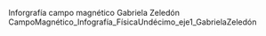 Inforgrafía campo magnético Gabriela Zeledón
CampoMagnético_Infografía_FísicaUndécimo_eje1_GabrielaZeledón
